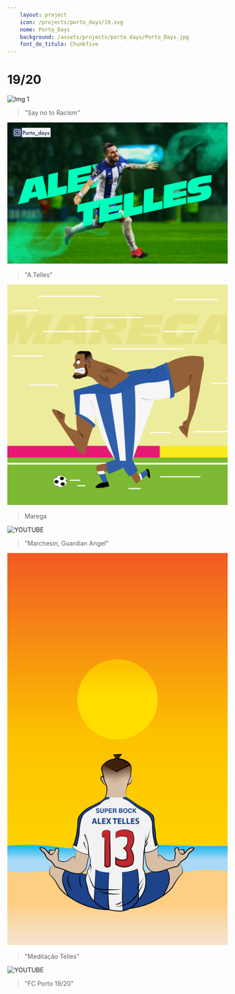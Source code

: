 ```yaml
---
    layout: project
    icon: /projects/porto_days/19.svg
    nome: Porto_Days
    background: /assets/projects/porto_days/Porto_Days.jpg
    font_do_titulo: Chunkfive
---
```


# 19/20

![Img 1](/assets/projects/porto_days/Marega_saynotoracism.jpg)
> "Say no to Racism"

![Img 2](/assets/projects/porto_days/Tellesdesign.jpg)
> "A.Telles"

![Img 3](/assets/projects/porto_days/Maregaflat.jpg)
> Marega

![YOUTUBE](https://www.youtube.com/embed/-aFippLeTNw)
> "Marchesin, Guardian Angel"

![Img 4](/assets/projects/porto_days/Tellesmedi.jpg)
> "Meditação Telles"

![YOUTUBE](https://www.youtube.com/embed/7t564P_kczU)
> "FC Porto 19/20"